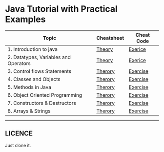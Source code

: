 # Java Tutorial with Practical Examples

| Topic   | Cheatsheet | Cheat Code  |
|---|---|---|
| 1. Introduction to java  | [Theory](./module_1/1_introduction_to_java/theory.md)  | [Exerice](./module_1/1_introduction_to_java/exercise.md)  |
| 2. Datatypes, Variables and Operators  | [Theory](./module_1/./2_datatypes_variables_and_operators/theory.md)  | [Exerice](./module_1/./2_datatypes_variables_and_operators/exercise.md)  |
| 3. Control flows Statements  | [Therory](./module_1/3_control_flow_statements/theory.md)  | [Exercise](./module_1/3_control_flow_statements/exercise.md)  |
| 4. Classes and Objects  | [Therory](./module_1/4_classes_and_objects/theory.md)  | [Exercise](./module_1/4_classes_and_objects/exercise.md)  |
| 5. Methods in Java  | [Therory](./module_1/5_methods_in_java/theory.md)  | [Exercise](./module_1/5_methods_in_java/exercise.md)  |
| 6. Object Oriented Programming  | [Therory](./module_1/6_object_oriented_programming/theory.md)  | [Exercise](./module_1/6_object_oriented_programming/exercise.md)  |
| 7. Constructors & Destructors  | [Therory](./module_1/7_constructors_and_destructors/theory.md)  | [Exercise](./module_1/7_constructors_and_destructors/exercise.md)  |
| 8. Arrays & Strings  | [Therory](./module_1/8_arrays_and_strings/theory.md)  | [Exercise](./module_1/8_arrays_and_strings/exercise.md)  |



---

## LICENCE

Just clone it.
